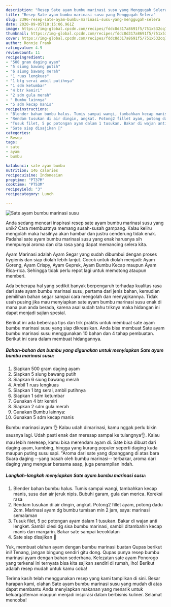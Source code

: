 ```yaml
---
description: "Resep Sate ayam bumbu marinasi susu yang Menggugah Selera"
title: "Resep Sate ayam bumbu marinasi susu yang Menggugah Selera"
slug: 2396-resep-sate-ayam-bumbu-marinasi-susu-yang-menggugah-selera
date: 2020-09-05T10:15:06.961Z
image: https://img-global.cpcdn.com/recipes/fddc8d317a8691f5/751x532cq70/sate-ayam-bumbu-marinasi-susu-foto-resep-utama.jpg
thumbnail: https://img-global.cpcdn.com/recipes/fddc8d317a8691f5/751x532cq70/sate-ayam-bumbu-marinasi-susu-foto-resep-utama.jpg
cover: https://img-global.cpcdn.com/recipes/fddc8d317a8691f5/751x532cq70/sate-ayam-bumbu-marinasi-susu-foto-resep-utama.jpg
author: Ronnie Frank
ratingvalue: 4.9
reviewcount: 11
recipeingredient:
- "500 gram daging ayam"
- "5 siung bawang putih"
- "6 siung bawang merah"
- "1 ruas lengkuas"
- "1 btg serai ambil putihnya"
- "1 sdm ketumbar"
- "4 btr kemiri"
- "2 sdm gula merah"
- " Bumbu lainnya"
- "5 sdm kecap manis"
recipeinstructions:
- "Blender bahan bumbu halus. Tumis sampai wangi, tambahkan kecap manis, susu dan air jeruk nipis. Bubuhi garam, gula dan merica. Koreksi rasa"
- "Rendam tusukan di air dingin, angkat. Potong2 fillet ayam, potong dadu 2cm. Marinasi ayam dg bumbu tumisan min 2 jam, saya: marinasi semalaman"
- "Tusuk filet, 5 pc potongan ayam dalam 1 tusukan. Bakar di wajan anti lengket. Sambil olesi dg sisa bumbu marinasi, sambil ditambahin kecap manis dan margarin. Bakar sate sampai kecoklatan"
- "Sate siap disajikan 🥰"
categories:
- Resep
tags:
- sate
- ayam
- bumbu

katakunci: sate ayam bumbu 
nutrition: 146 calories
recipecuisine: Indonesian
preptime: "PT37M"
cooktime: "PT53M"
recipeyield: "3"
recipecategory: Lunch

---
```



![Sate ayam bumbu marinasi susu](https://img-global.cpcdn.com/recipes/fddc8d317a8691f5/751x532cq70/sate-ayam-bumbu-marinasi-susu-foto-resep-utama.jpg)

Anda sedang mencari inspirasi resep sate ayam bumbu marinasi susu yang unik? Cara membuatnya memang susah-susah gampang. Kalau keliru mengolah maka hasilnya akan hambar dan justru cenderung tidak enak. Padahal sate ayam bumbu marinasi susu yang enak harusnya sih mempunyai aroma dan cita rasa yang dapat memancing selera kita.

Ayam Marinasi adalah Ayam Segar yang sudah dibumbui dengan proses hygienis dan siap diolah lebih lanjut. Cocok untuk diolah menjadi: Ayam Goreng, Ayam Crispy, Ayam Geprek, Ayam Bumbu Kecap maupun Ayam Rica-rica. Sehingga tidak perlu repot lagi untuk memotong ataupun memberi.

Ada beberapa hal yang sedikit banyak berpengaruh terhadap kualitas rasa dari sate ayam bumbu marinasi susu, pertama dari jenis bahan, kemudian pemilihan bahan segar sampai cara mengolah dan menyajikannya. Tidak usah pusing jika mau menyiapkan sate ayam bumbu marinasi susu enak di mana pun anda berada, karena asal sudah tahu triknya maka hidangan ini dapat menjadi sajian spesial.


Berikut ini ada beberapa tips dan trik praktis untuk membuat sate ayam bumbu marinasi susu yang siap dikreasikan. Anda bisa membuat Sate ayam bumbu marinasi susu menggunakan 10 bahan dan 4 tahap pembuatan. Berikut ini cara dalam membuat hidangannya.

<!--inarticleads1-->

##### Bahan-bahan dan bumbu yang digunakan untuk menyiapkan Sate ayam bumbu marinasi susu:

1. Siapkan 500 gram daging ayam
1. Siapkan 5 siung bawang putih
1. Siapkan 6 siung bawang merah
1. Ambil 1 ruas lengkuas
1. Siapkan 1 btg serai, ambil putihnya
1. Siapkan 1 sdm ketumbar
1. Gunakan 4 btr kemiri
1. Siapkan 2 sdm gula merah
1. Gunakan  Bumbu lainnya:
1. Gunakan 5 sdm kecap manis


Bumbu marinasi ayam 👌 Kalau udah dimarinasi, kamu nggak perlu bikin sausnya lagi. Udah pasti enak dan meresap sampai ke tulangnya👌. Kalau mau lebih meresep, kamu bisa merendam ayam di. Sate bisa dibuat dari daging ayam, kambing, hingga yang kurang populer seperti daging kuda maupun puting susu sapi. &#34;Aroma dari sate yang dipanggang di atas bara Suara daging --yang basah oleh bumbu marinasi-- terbakar, aroma dari daging yang menguar bersama asap, juga penampilan indah. 

<!--inarticleads2-->

##### Langkah-langkah menyiapkan Sate ayam bumbu marinasi susu:

1. Blender bahan bumbu halus. Tumis sampai wangi, tambahkan kecap manis, susu dan air jeruk nipis. Bubuhi garam, gula dan merica. Koreksi rasa
1. Rendam tusukan di air dingin, angkat. Potong2 fillet ayam, potong dadu 2cm. Marinasi ayam dg bumbu tumisan min 2 jam, saya: marinasi semalaman
1. Tusuk filet, 5 pc potongan ayam dalam 1 tusukan. Bakar di wajan anti lengket. Sambil olesi dg sisa bumbu marinasi, sambil ditambahin kecap manis dan margarin. Bakar sate sampai kecoklatan
1. Sate siap disajikan 🥰


Yuk, membuat olahan ayam dengan bumbu marinasi buatan Qupas berikut ini! Tenang, jangan bingung sendiri gitu dong. Qupas punya resep bumbu marinasi ayam dengan bahan sederhana. Kelezatan sate ayam Ponorogo yang terkenal ini ternyata bisa kita sajikan sendiri di rumah, lho! Berikut adalah resep mudah untuk kamu coba! 

Terima kasih telah menggunakan resep yang kami tampilkan di sini. Besar harapan kami, olahan Sate ayam bumbu marinasi susu yang mudah di atas dapat membantu Anda menyiapkan makanan yang menarik untuk keluarga/teman maupun menjadi inspirasi dalam berbisnis kuliner. Selamat mencoba!
